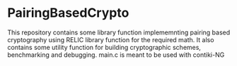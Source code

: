 # PairingBasedCrypto

This repository contains some library function implememnting pairing based cryptography using RELIC library function for the required math. 
It also contains some utility function for building cryptographic schemes, benchmarking and debugging.
main.c is meant to be used with contiki-NG 
